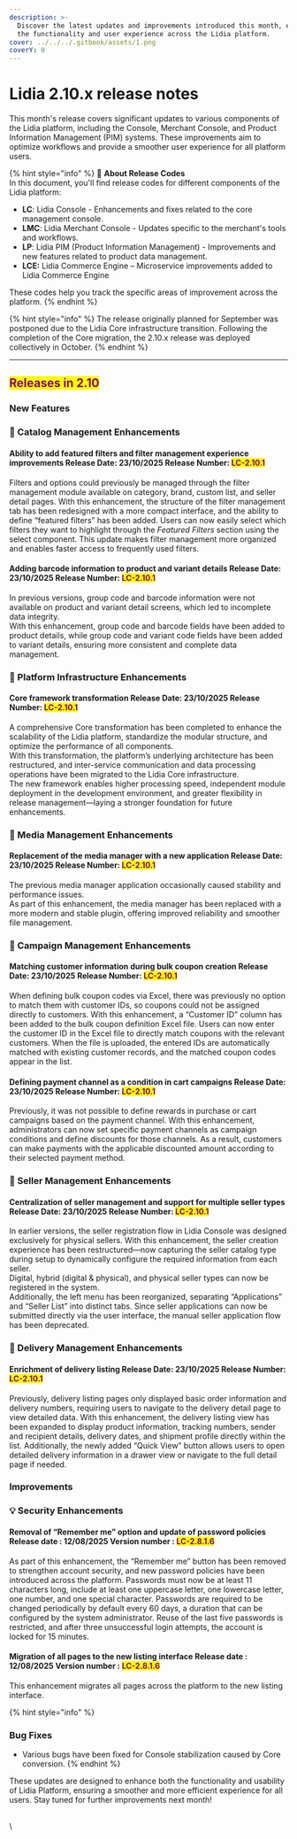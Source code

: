 ```yaml
---
description: >-
  Discover the latest updates and improvements introduced this month, enhancing
  the functionality and user experience across the Lidia platform.
cover: ../../../.gitbook/assets/1.png
coverY: 0
---
```


# Lidia 2.10.x release notes

This month's release covers significant updates to various components of the Lidia platform, including the Console, Merchant Console, and Product Information Management (PIM) systems. These improvements aim to optimize workflows and provide a smoother user experience for all platform users.

{% hint style="info" %}
🔎 **About Release Codes**\
In this document, you'll find release codes for different components of the Lidia platform:

* **LC**: Lidia Console - Enhancements and fixes related to the core management console.
* **LMC**: Lidia Merchant Console - Updates specific to the merchant's tools and workflows.
* **LP**: Lidia PIM (Product Information Management) - Improvements and new features related to product data management.
* **LCE:** Lidia Commerce Engine – Microservice improvements added to Lidia Commerce Engine

These codes help you track the specific areas of improvement across the platform.
{% endhint %}

{% hint style="info" %}
The release originally planned for September was postponed due to the Lidia Core infrastructure transition. Following the completion of the Core migration, the 2.10.x release was deployed collectively in October.
{% endhint %}

***

## <mark style="color:purple;">Releases in 2.10</mark>

### New Features

### 🎯 Catalog Management Enhancements

#### Ability to add featured filters and filter management experience improvements **Release Date:** 23/10/2025 **Release Number:** <mark style="color:purple;">LC-2.10.1</mark>

Filters and options could previously be managed through the filter management module available on category, brand, custom list, and seller detail pages. With this enhancement, the structure of the filter management tab has been redesigned with a more compact interface, and the ability to define “featured filters” has been added. Users can now easily select which filters they want to highlight through the _Featured Filters_ section using the select component. This update makes filter management more organized and enables faster access to frequently used filters.



#### Adding barcode information to product and variant details **Release Date:** 23/10/2025 **Release Number:** <mark style="color:purple;">LC-2.10.1</mark>

In previous versions, group code and barcode information were not available on product and variant detail screens, which led to incomplete data integrity.\
With this enhancement, group code and barcode fields have been added to product details, while group code and variant code fields have been added to variant details, ensuring more consistent and complete data management.



### 🎯 Platform Infrastructure Enhancements

#### Core framework transformation **Release Date:** 23/10/2025 **Release Number:** <mark style="color:purple;">LC-2.10.1</mark>

A comprehensive Core transformation has been completed to enhance the scalability of the Lidia platform, standardize the modular structure, and optimize the performance of all components.\
With this transformation, the platform’s underlying architecture has been restructured, and inter-service communication and data processing operations have been migrated to the Lidia Core infrastructure.\
The new framework enables higher processing speed, independent module deployment in the development environment, and greater flexibility in release management—laying a stronger foundation for future enhancements.



### 🎯 Media Management Enhancements

#### **Replacement of the media manager with a new application** **Release Date:** 23/10/2025 **Release Number:** <mark style="color:purple;">LC-2.10.1</mark>

The previous media manager application occasionally caused stability and performance issues.\
As part of this enhancement, the media manager has been replaced with a more modern and stable plugin, offering improved reliability and smoother file management.



### 🎯 Campaign Management Enhancements

#### Matching customer information during bulk coupon creation **Release Date:** 23/10/2025 **Release Number:** <mark style="color:purple;">LC-2.10.1</mark>

When defining bulk coupon codes via Excel, there was previously no option to match them with customer IDs, so coupons could not be assigned directly to customers. With this enhancement, a “Customer ID” column has been added to the bulk coupon definition Excel file. Users can now enter the customer ID in the Excel file to directly match coupons with the relevant customers. When the file is uploaded, the entered IDs are automatically matched with existing customer records, and the matched coupon codes appear in the list.



#### Defining payment channel as a condition in cart campaigns **Release Date:** 23/10/2025 **Release Number:** <mark style="color:purple;">LC-2.10.1</mark>

Previously, it was not possible to define rewards in purchase or cart campaigns based on the payment channel. With this enhancement, administrators can now set specific payment channels as campaign conditions and define discounts for those channels. As a result, customers can make payments with the applicable discounted amount according to their selected payment method.



### 🎯 Seller Management Enhancements

#### Centralization of seller management and support for multiple seller types **Release Date:** 23/10/2025 **Release Number:** <mark style="color:purple;">LC-2.10.1</mark>

In earlier versions, the seller registration flow in Lidia Console was designed exclusively for physical sellers. With this enhancement, the seller creation experience has been restructured—now capturing the seller catalog type during setup to dynamically configure the required information from each seller.\
Digital, hybrid (digital & physical), and physical seller types can now be registered in the system.\
Additionally, the left menu has been reorganized, separating “Applications” and “Seller List” into distinct tabs. Since seller applications can now be submitted directly via the user interface, the manual seller application flow has been deprecated.



### 🎯 Delivery Management Enhancements

#### Enrichment of delivery listing **Release Date:** 23/10/2025 **Release Number:** <mark style="color:purple;">LC-2.10.1</mark>

Previously, delivery listing pages only displayed basic order information and delivery numbers, requiring users to navigate to the delivery detail page to view detailed data. With this enhancement, the delivery listing view has been expanded to display product information, tracking numbers, sender and recipient details, delivery dates, and shipment profile directly within the list. Additionally, the newly added “Quick View” button allows users to open detailed delivery information in a drawer view or navigate to the full detail page if needed.



### Improvements

### 💡 Security **Enhancements**

#### Removal of “Remember me” option and update of password policies **Release date :** 12/08/2025 **Version number :** <mark style="color:purple;">LC-2.8.1.6</mark>

As part of this enhancement, the “Remember me” button has been removed to strengthen account security, and new password policies have been introduced across the platform. Passwords must now be at least 11 characters long, include at least one uppercase letter, one lowercase letter, one number, and one special character. Passwords are required to be changed periodically by default every 60 days, a duration that can be configured by the system administrator. Reuse of the last five passwords is restricted, and after three unsuccessful login attempts, the account is locked for 15 minutes.



#### Migration of all pages to the new listing interface **Release date :** 12/08/2025 **Version number :** <mark style="color:purple;">LC-2.8.1.6</mark>

This enhancement migrates all pages across the platform to the new listing interface.



{% hint style="info" %}
### Bug Fixes

* Various bugs have been fixed for Console stabilization caused by Core conversion.
{% endhint %}



These updates are designed to enhance both the functionality and usability of Lidia Platform, ensuring a smoother and more efficient experience for all users. Stay tuned for further improvements next month!

\
\
